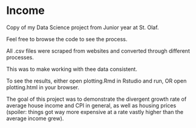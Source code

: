 # Income
Copy of my Data Science project from Junior year at St. Olaf.

Feel free to browse the code to see the process.

All .csv files were scraped from websites and converted through different processes.

This was to make working with thee data consistent.

To see the results, either open plotting.Rmd in Rstudio and run, OR open plotting.html in your browser.

The goal of this project was to demonstrate the divergent growth rate of average house income and CPI in general, as well as housing prices (spoiler: things got way more expensive at a rate vastly higher than the average income grew).